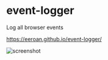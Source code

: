 # event-logger
Log all browser events

https://eeroan.github.io/event-logger/

![screenshot](https://eeroan.github.io/event-logger/screenshot.png)
